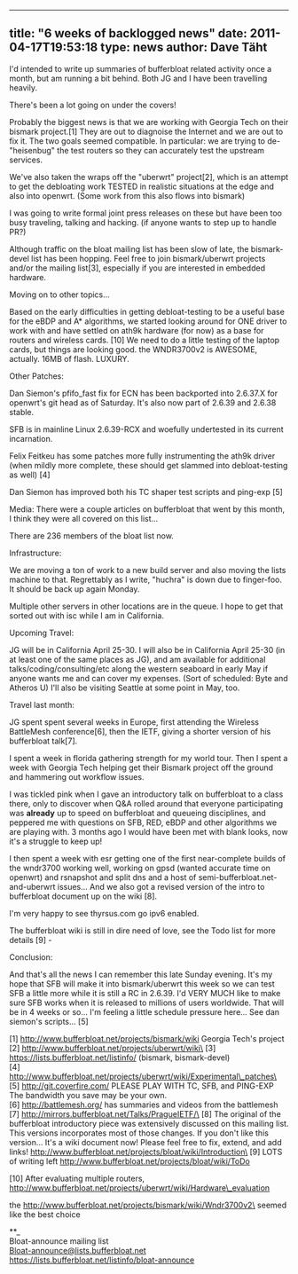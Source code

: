 
---
title: "6 weeks of backlogged news"
date: 2011-04-17T19:53:18
type: news
author: Dave Täht
---
I'd intended to write up summaries of bufferbloat related activity once
a month, but am running a bit behind. Both JG and I have been travelling
heavily.

There's been a lot going on under the covers!

Probably the biggest news is that we are working with Georgia Tech on
their bismark project.\[1\] They are out to diagnoise the Internet and
we are out to fix it. The two goals seemed compatible. In particular: we
are trying to de-"heisenbug" the test routers so they can accurately
test the upstream services.

We've also taken the wraps off the "uberwrt" project\[2\], which is an
attempt to get the debloating work TESTED in realistic situations at the
edge and also into openwrt. (Some work from this also flows into
bismark)

I was going to write formal joint press releases on these but have been
too busy traveling, talking and hacking. (if anyone wants to step up to
handle PR?)

Although traffic on the bloat mailing list has been slow of late, the
bismark-devel list has been hopping. Feel free to join bismark/uberwrt
projects and/or the mailing list\[3\], especially if you are interested
in embedded hardware.

Moving on to other topics...

Based on the early difficulties in getting debloat-testing to be a
useful base for the eBDP and A\* algorithms, we started looking around
for ONE driver to work with and have settled on ath9k hardware (for now)
as a base for routers and wireless cards. \[10\] We need to do a little
testing of the laptop cards, but things are looking good. the WNDR3700v2
is AWESOME, actually. 16MB of flash. LUXURY.

Other Patches:

Dan Siemon's pfifo\_fast fix for ECN has been backported into 2.6.37.X
for openwrt's git head as of Saturday. It's also now part of 2.6.39 and
2.6.38 stable.

SFB is in mainline Linux 2.6.39-RCX and woefully undertested in its
current incarnation.

Felix Feitkeu has some patches more fully instrumenting the ath9k driver
(when mildly more complete, these should get slammed into
debloat-testing as well) \[4\]

Dan Siemon has improved both his TC shaper test scripts and ping-exp
\[5\]

Media: There were a couple articles on bufferbloat that went by this
month, I think they were all covered on this list...

There are 236 members of the bloat list now.

Infrastructure:

We are moving a ton of work to a new build server and also moving the
lists machine to that. Regrettably as I write, "huchra" is down due to
finger-foo. It should be back up again Monday.

Multiple other servers in other locations are in the queue. I hope to
get that sorted out with isc while I am in California.

Upcoming Travel:

JG will be in California April 25-30. I will also be in California April
25-30 (in at least one of the same places as JG), and am available for
additional talks/coding/consulting/etc along the western seaboard in
early May if anyone wants me and can cover my expenses. (Sort of
scheduled: Byte and Atheros U) I'll also be visiting Seattle at some
point in May, too.

Travel last month:

JG spent spent several weeks in Europe, first attending the Wireless
BattleMesh conference\[6\], then the IETF, giving a shorter version of
his bufferbloat talk\[7\].

I spent a week in florida gathering strength for my world tour. Then I
spent a week with Georgia Tech helping get their Bismark project off the
ground and hammering out workflow issues.

I was tickled pink when I gave an introductory talk on bufferbloat to a
class there, only to discover when Q&A rolled around that everyone
participating was **already** up to speed on bufferbloat and queueing
disciplines, and peppered me with questions on SFB, RED, eBDP and other
algorithms we are playing with. 3 months ago I would have been met with
blank looks, now it's a struggle to keep up!

I then spent a week with esr getting one of the first near-complete
builds of the wndr3700 working well, working on gpsd (wanted accurate
time on openwrt) and rsnapshot and split dns and a host of
semi-bufferbloat.net-and-uberwrt issues... And we also got a revised
version of the intro to bufferbloat document up on the wiki \[8\].

I'm very happy to see thyrsus.com go ipv6 enabled.

The bufferbloat wiki is still in dire need of love, see the Todo list
for more details \[9\] -

Conclusion:

And that's all the news I can remember this late Sunday evening. It's my
hope that SFB will make it into bismark/uberwrt this week so we can test
SFB a little more while it is still a RC in 2.6.39. I'd VERY MUCH like
to make sure SFB works when it is released to millions of users
worldwide. That will be in 4 weeks or so... I'm feeling a little
schedule pressure here... See dan siemon's scripts... \[5\]

\[1\] http://www.bufferbloat.net/projects/bismark/wiki Georgia Tech's
project\
\[2\] http://www.bufferbloat.net/projects/uberwrt/wiki\
\[3\] https://lists.bufferbloat.net/listinfo/ (bismark, bismark-devel)\
\[4\]
http://www.bufferbloat.net/projects/uberwrt/wiki/Experimental\_patches\
\[5\] http://git.coverfire.com/ PLEASE PLAY WITH TC, SFB, and
PING-EXP![]()![]()\
The bandwidth you save may be your own.\
\[6\] http://battlemesh.org/ has summaries and videos from the
battlemesh\
\[7\] http://mirrors.bufferbloat.net/Talks/PragueIETF/\
\[8\] The original of the bufferbloat introductory piece was extensively
discussed on this mailing list. This versions incorporates most of those
changes. If you don't like this version... It's a wiki document now!
Please feel free to fix, extend, and add links!
http://www.bufferbloat.net/projects/bloat/wiki/Introduction\
\[9\] LOTS of writing left
http://www.bufferbloat.net/projects/bloat/wiki/ToDo

\[10\] After evaluating multiple routers,
http://www.bufferbloat.net/projects/uberwrt/wiki/Hardware\_evaluation

the http://www.bufferbloat.net/projects/bismark/wiki/Wndr3700v2\
seemed like the best choice

**\_\
Bloat-announce mailing list\
Bloat-announce@lists.bufferbloat.net\
https://lists.bufferbloat.net/listinfo/bloat-announce
